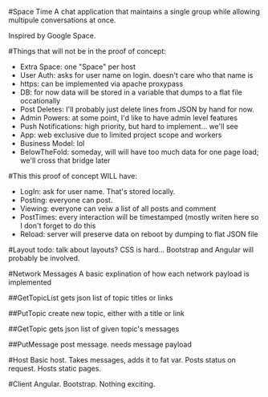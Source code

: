 #Space Time
A chat application that maintains a single group while allowing multipule conversations at once.

Inspired by Google Space.

#Things that will not be in the proof of concept:
* Extra Space: one "Space" per host
* User Auth: asks for user name on login. doesn't care who that name is
* https: can be implemented via apache proxypass
* DB: for now data will be stored in a variable that dumps to a flat file occationally
* Post Deletes: I'll probably just delete lines from JSON by hand for now.
* Admin Powers: at some point, I'd like to have admin level features
* Push Notifications: high priority, but hard to implement... we'll see
* App: web exclusive due to limited project scope and workers
* Business Model: lol
* BelowTheFold: someday, will will have too much data for one page load; we'll cross that bridge later

#This this proof of concept WILL have:
* LogIn: ask for user name. That's stored locally.
* Posting: everyone can post.
* Viewing: everyone can veiw a list of all posts and comment
* PostTimes: every interaction will be timestamped (mostly writen here so I don't forget to do this
* Reload: server will preserve data on reboot by dumping to flat JSON file

#Layout
todo: talk about layouts? CSS is hard... Bootstrap and Angular will probably be involved.

#Network Messages
A basic explination of how each network payload is implemented

##GetTopicList
gets json list of topic titles or links

##PutTopic
create new topic, either with a title or link

##GetTopic
gets json list of given topic's messages

##PutMessage
post message. needs message payload


#Host
Basic host. Takes messages, adds it to fat var. Posts status on request. Hosts static pages.


#Client
Angular. Bootstrap. Nothing exciting. 


